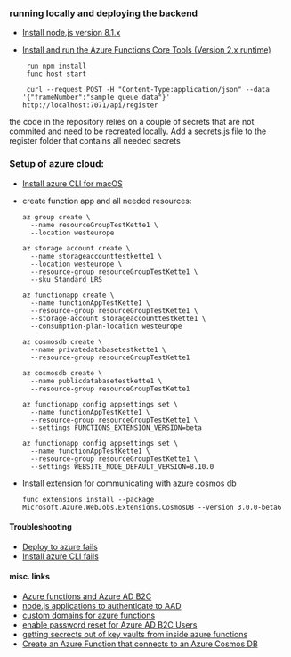 ### running locally and deploying the backend
- [Install node.js version 8.1.x](https://nodejs.org/en/download/)
- [Install and run the Azure Functions Core Tools (Version 2.x runtime)](https://docs.microsoft.com/en-us/azure/azure-functions/functions-run-local)


       run npm install
       func host start

       curl --request POST -H "Content-Type:application/json" --data '{"frameNumber":"sample queue data"}' http://localhost:7071/api/register

the code in the repository relies on a couple of secrets that are not commited and need to be recreated locally.
Add a secrets.js file to the register folder that contains all needed secrets


### Setup of azure cloud:
- [Install azure CLI for macOS](https://docs.microsoft.com/en-us/cli/azure/install-azure-cli-macos?view=azure-cli-latest)
- create function app and all needed resources:

      az group create \
        --name resourceGroupTestKette1 \
        --location westeurope

      az storage account create \
        --name storageaccounttestkette1 \
        --location westeurope \
        --resource-group resourceGroupTestKette1 \
        --sku Standard_LRS

      az functionapp create \
        --name functionAppTestKette1 \
        --resource-group resourceGroupTestKette1 \
        --storage-account storageaccounttestkette1 \
        --consumption-plan-location westeurope

      az cosmosdb create \
        --name privatedatabasetestkette1 \
        --resource-group resourceGroupTestKette1

      az cosmosdb create \
        --name publicdatabasetestkette1 \
        --resource-group resourceGroupTestKette1

      az functionapp config appsettings set \
        --name functionAppTestKette1 \
        --resource-group resourceGroupTestKette1 \
        --settings FUNCTIONS_EXTENSION_VERSION=beta

      az functionapp config appsettings set \
        --name functionAppTestKette1 \
        --resource-group resourceGroupTestKette1 \
        --settings WEBSITE_NODE_DEFAULT_VERSION=8.10.0


- Install extension for communicating with azure cosmos db

      func extensions install --package Microsoft.Azure.WebJobs.Extensions.CosmosDB --version 3.0.0-beta6

#### Troubleshooting
- [Deploy to azure fails](https://github.com/Azure/azure-functions-core-tools/issues/352)
- [Install azure CLI fails](https://github.com/Homebrew/homebrew-core/issues/19286)



#### misc. links
- [Azure functions and Azure AD B2C](https://blogs.msdn.microsoft.com/hmahrt/2017/03/07/azure-active-directory-b2c-and-azure-functions/)
- [node.js applications to authenticate to AAD](https://github.com/AzureAD/azure-activedirectory-library-for-nodejs)
- [custom domains for azure functions](https://docs.microsoft.com/en-us/azure/azure-functions/scripts/functions-cli-configure-custom-domain)
- [enable password reset for Azure AD B2C Users](https://docs.microsoft.com/en-us/azure/active-directory-b2c/active-directory-b2c-reference-sspr)
- [getting secrects out of key vaults from inside azure functions](https://medium.com/statuscode/getting-key-vault-secrets-in-azure-functions-37620fd20a0b)
- [Create an Azure Function that connects to an Azure Cosmos DB](https://docs.microsoft.com/en-us/azure/azure-functions/scripts/functions-cli-create-function-app-connect-to-cosmos-db)
